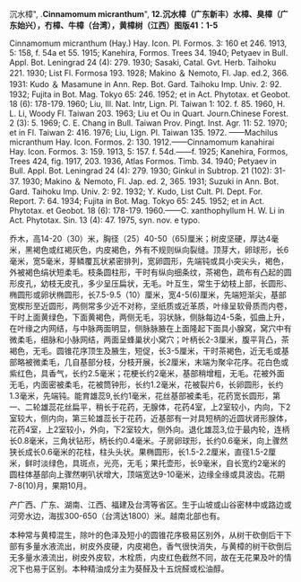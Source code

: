 沉水樟",
.**Cinnamomum micranthum**",
**12.沉水樟（广东新丰）水樟、臭樟（广东始兴），冇樟、牛樟（台湾），黄樟树（江西）图版41：1-5**

Cinnamomum micranthum (Hay.) Hay. Icon. Pl. Formos. 3: 160 et 246. 1913, 5: 158, f. 54a et 55. 1915; Kanehira, Formos. Trees 34. 1940; Petyaev in Bull. Appl. Bot. Leningrad 24 (4): 279. 1930; Sasaki, Catal. Gvt. Herb. Taihoku 221. 1930; List Fl. Formosa 193. 1928; Makino ＆ Nemoto, Fl. Jap. ed.2, 366. 1931: Kudo ＆ Masamune in Ann. Rep. Bot. Gard. Taihoku Imp. Univ. 2: 92. 1932; Fujita in Bot. Mag. Tokyo 65: 246. 1952; et in Act. Phytotax. et Geobot. 18 (6): 178-179. 1960; Liu, Ill. Nat. Intr, Lign. Pl. Taiwan 1: 102. f. 85. 1960, H. L. Li, Woody Fl. Taiwan 203. 1963; Liu et Ou in Quart. Journ.Chinese Forest. 2 (3): 5. 1969; C. E. Chang in Bull. Taiwan Prov. Pingt. Inst. Agr. 11: 52. 1970; et in Fl. Taiwan 2: 416. 1976; Liu, Lign. Pl. Taiwan 135. 1972. ——Machilus micranthum Hay. Icon. Formos. 2: 130. 1912.——Cinnamomum kanahirai Hay. Icon. Formos. 3: 159. 1913, 5: 157. f. 54d.——f. 1925; Kanehira, Formos, Trees 424, fig. 1917, 203. 1936, Atlas Formos. Timb. 34. 1940; Petyaev in Bull. Appl. Bot. Leningrad 24 (4): 279. 1930; Ginkul in Subtrop. 21 (102): 31-37. 1930; Makino ＆ Nemoto, Fl. Jap. ed. 2, 365. 1931; Suzuki in Ann. Bot. Gard. Taihoku Imp. Univ. 2: 92. 1932; Y. Kudo, List Cult. Pl. Dept. For. Report. 7: 64. 1934; Fujita in Bot. Mag. Tokyo 65: 245. 1952; et in Act. Phytotax. et Geobot. 18 (6): 178-179. 1960.——C. xanthophyllum H. W. Li in Act. Phytotax. Sin. 13 (4): 47. 1975, syn. nov. e typo.

乔木，高14-20（30）米，胸径（25）40-50（65)厘米；树皮坚硬，厚达4毫米，黑褐色或红褐灰色，内皮褐色，外有不规则纵向裂缝。顶芽大，卵球形，长6毫米，宽5毫米，芽鳞覆瓦状紧密排列，宽卵圆形，先端钝或具小突尖头，褐色，外被褐色绢状短柔毛。枝条圆柱形，干时有纵向细条纹，茶褐色，疏布有凸起的圆形皮孔，幼枝无皮孔，多少呈压扁状，无毛。叶互生，常生于幼枝上部，长圆形、椭圆形或卵状椭圆形，长7.5-9.5（10）厘米，宽4-5(6)厘米，先端短渐尖，基部宽楔形至近圆形，两侧常多少近不对称，坚纸质或近革质，叶缘呈软骨质而内卷，干时上面黄绿色，下面黄褐色，两侧无毛，羽状脉，侧脉每边4-5条，弧曲上升，在叶缘之内网结，与中脉两面明显，侧脉脉腋在上面隆起下面具小腺窝，窝穴中有微柔毛，细脉和小脉网结，两面呈蜂巢状小窝穴；叶柄长2-3厘米，腹平背凸，茶褐色，无毛。圆锥花序顶生及腋生，短促，长3-5厘米，干时茶褐色，近无毛或基部略被微柔毛，几自基部分枝，分枝开展，长2厘米，末端为聚伞花序。花白色或紫红色，具香气，长约2.5毫米；花梗长约2毫米，基部稍增粗，无毛。花被外面无毛，内面密被柔毛，花被筒钟形，长约1.2毫米，花被裂片6，长卵圆形，长约1.3毫米，先端钝。能育雄蕊9,长约1毫米，花丝基部被柔毛，花药宽长圆形，第一、二轮雄蕊花丝扁平，稍长于花药，无腺体，花药4室，上2室较小，内向，下2室较大，侧内向，第三轮雄蕊长于花药，近基部有一对具短柄的近圆状肾形腺体，花药4室，上2室较小，外向，下2室较大，侧外向。退化雄蕊3,位于最内轮，连柄长0.8毫米，三角状钻形，柄长约0.4毫米。子房卵球形，长约0.6毫米，向上骤然狭长成长0.6毫米的花柱，柱头头状。果椭圆形，长1.5-2.2厘米，直径1.5-2厘米，鲜时淡绿色，具斑点，光亮，无毛；果托壶形，长9毫米，自长宽约2毫米的圆柱体基部向上骤然喇叭状增大，顶端宽达9-10毫米，边缘全缘或具波齿。花期7-8(10)月，果期10月。

产广西、广东、湖南、江西、福建及台湾等省区。生于山坡或山谷密林中或路边或河旁水边，海拔300-650（台湾达1800）米。越南北部也有。

本种常与黄樟混生，除叶的色泽及短小的圆锥花序极易区别外，从树干砍倒后干下部有多量水液流出，树皮外皮硬，内皮褐色，香气很快消失，与黄樟的树干砍倒后无多量水液流出，树皮外皮软，木栓质，内皮红色截然不同，故在无花果及叶的情况下也易于区别。本种精油成分主为葵醛及十五烷醛或松油醇。
